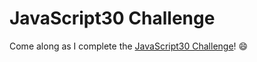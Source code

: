 # JavaScript30 Challenge

Come along as I complete the [JavaScript30 Challenge](https://javascript30.com/)! :smile:
